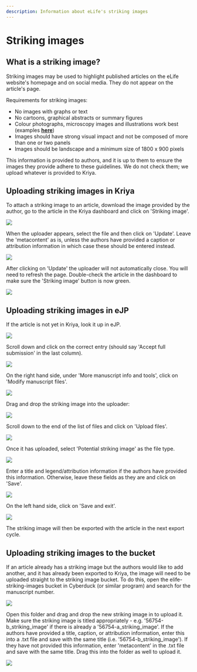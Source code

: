 ```yaml
---
description: Information about eLife's striking images
---
```


# Striking images

## What is a striking image?

Striking images may be used to highlight published articles on the eLife website's homepage and on social media. They do not appear on the article's page. 

Requirements for striking images:

* No images with graphs or text
* No cartoons, graphical abstracts or summary figures
* Colour photographs, microscopy images and illustrations work best \(examples [**here**](https://elifesciences.org/archive/2019)\) 
* Images should have strong visual impact and not be composed of more than one or two panels
* Images should be landscape and a minimum size of 1800 x 900 pixels

This information is provided to authors, and it is up to them to ensure the images they provide adhere to these guidelines. We do not check them; we upload whatever is provided to Kriya. 

## Uploading striking images in Kriya

To attach a striking image to an article, download the image provided by the author, go to the article in the Kriya dashboard and click on 'Striking image'. 

![](../../.gitbook/assets/screenshot-2020-06-17-at-12.03.26%20%282%29.png)

When the uploader appears, select the file and then click on 'Update'. Leave the 'metacontent' as is, unless the authors have provided a caption or attribution information in which case these should be entered instead. 

![](../../.gitbook/assets/screenshot-2020-06-17-at-14.27.24.png)

After clicking on 'Update' the uploader will not automatically close. You will need to refresh the page. Double-check the article in the dashboard to make sure the 'Striking image' button is now green.

![](../../.gitbook/assets/screenshot-2020-06-17-at-12.03.45%20%282%29.png)

## Uploading striking images in eJP

If the article is not yet in Kriya, look it up in eJP. 

![](../../.gitbook/assets/screenshot-2020-06-17-at-14.44.57.png)

Scroll down and click on the correct entry \(should say 'Accept full submission' in the last column\).

![](../../.gitbook/assets/screenshot-2020-06-17-at-14.45.46.png)

On the right hand side, under 'More manuscript info and tools', click on 'Modify manuscript files'.

![](../../.gitbook/assets/screenshot-2020-06-17-at-14.42.37.png)

Drag and drop the striking image into the uploader:

![](../../.gitbook/assets/screenshot-2020-06-17-at-14.43.13.png)

Scroll down to the end of the list of files and click on 'Upload files'. 

![](../../.gitbook/assets/screenshot-2020-06-17-at-14.43.22.png)

Once it has uploaded, select 'Potential striking image' as the file type.

![](../../.gitbook/assets/screenshot-2020-06-17-at-14.43.43.png)

Enter a title and legend/attribution information if the authors have provided this information. Otherwise, leave these fields as they are and click on 'Save'.

![](../../.gitbook/assets/screenshot-2020-06-17-at-14.43.55.png)

On the left hand side, click on 'Save and exit'.  

![](../../.gitbook/assets/screenshot-2020-06-17-at-14.44.12.png)

The striking image will then be exported with the article in the next export cycle. 

## Uploading striking images to the bucket

If an article already has a striking image but the authors would like to add another, and it has already been exported to Kriya, the image will need to be uploaded straight to the striking image bucket. To do this, open the elife-striking-images bucket in Cyberduck \(or similar program\) and search for the manuscript number. 

![](../../.gitbook/assets/screenshot-2020-06-17-at-15.17.00.png)

Open this folder and drag and drop the new striking image in to upload it. Make sure the striking image is titled appropriately - e.g. '56754-b\_striking\_image' if there is already a '56754-a\_striking\_image'. If the authors have provided a title, caption, or attribution information, enter this into a .txt file and save with the same title \(i.e. '56754-b\_striking\_image'\). If they have not provided this information, enter 'metacontent' in the .txt file and save with the same title. Drag this into the folder as well to upload it.

![](../../.gitbook/assets/screenshot-2020-06-17-at-15.21.44.png)

